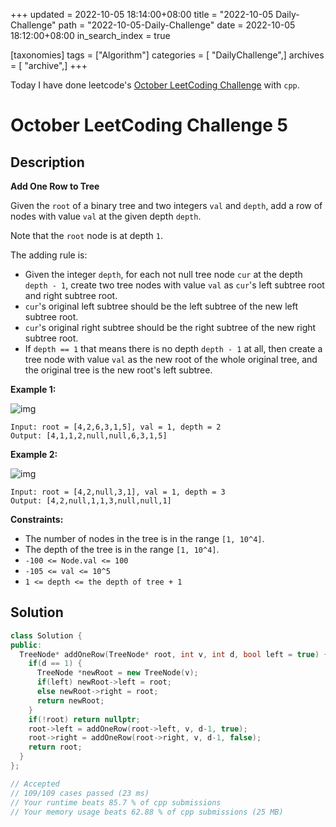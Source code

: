 +++
updated = 2022-10-05 18:14:00+08:00
title = "2022-10-05 Daily-Challenge"
path = "2022-10-05-Daily-Challenge"
date = 2022-10-05 18:12:00+08:00
in_search_index = true

[taxonomies]
tags = ["Algorithm"]
categories = [ "DailyChallenge",]
archives = [ "archive",]
+++

Today I have done leetcode's [October LeetCoding Challenge](https://leetcode.com/problems/add-one-row-to-tree/) with `cpp`.

<!-- more -->

# October LeetCoding Challenge 5

## Description

**Add One Row to Tree**

Given the `root` of a binary tree and two integers `val` and `depth`, add a row of nodes with value `val` at the given depth `depth`.

Note that the `root` node is at depth `1`.

The adding rule is:

- Given the integer `depth`, for each not null tree node `cur` at the depth `depth - 1`, create two tree nodes with value `val` as `cur`'s left subtree root and right subtree root.
- `cur`'s original left subtree should be the left subtree of the new left subtree root.
- `cur`'s original right subtree should be the right subtree of the new right subtree root.
- If `depth == 1` that means there is no depth `depth - 1` at all, then create a tree node with value `val` as the new root of the whole original tree, and the original tree is the new root's left subtree.

 

**Example 1:**

![img](https://assets.leetcode.com/uploads/2021/03/15/addrow-tree.jpg)

```
Input: root = [4,2,6,3,1,5], val = 1, depth = 2
Output: [4,1,1,2,null,null,6,3,1,5]
```

**Example 2:**

![img](https://assets.leetcode.com/uploads/2021/03/11/add2-tree.jpg)

```
Input: root = [4,2,null,3,1], val = 1, depth = 3
Output: [4,2,null,1,1,3,null,null,1]
```

 

**Constraints:**

- The number of nodes in the tree is in the range `[1, 10^4]`.
- The depth of the tree is in the range `[1, 10^4]`.
- `-100 <= Node.val <= 100`
- `-105 <= val <= 10^5`
- `1 <= depth <= the depth of tree + 1`

## Solution

``` cpp
class Solution {
public:
  TreeNode* addOneRow(TreeNode* root, int v, int d, bool left = true) {
    if(d == 1) {
      TreeNode *newRoot = new TreeNode(v);
      if(left) newRoot->left = root;
      else newRoot->right = root;
      return newRoot;
    }
    if(!root) return nullptr;
    root->left = addOneRow(root->left, v, d-1, true);
    root->right = addOneRow(root->right, v, d-1, false);
    return root;
  }
};

// Accepted
// 109/109 cases passed (23 ms)
// Your runtime beats 85.7 % of cpp submissions
// Your memory usage beats 62.88 % of cpp submissions (25 MB)
```
